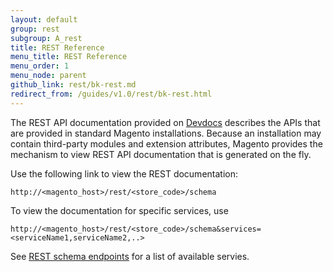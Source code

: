 ```yaml
---
layout: default
group: rest
subgroup: A_rest
title: REST Reference
menu_title: REST Reference
menu_order: 1
menu_node: parent
github_link: rest/bk-rest.md
redirect_from: /guides/v1.0/rest/bk-rest.html
---
```


The REST API documentation provided on [Devdocs](http://devdocs.magento.com) describes the APIs that are provided in standard Magento installations. Because an installation may contain third-party modules and extension attributes, Magento provides the mechanism to view REST API documentation that is generated on the fly.

Use the following link to view the REST documentation:

`http://<magento_host>/rest/<store_code>/schema`

To view the documentation for specific services, use

`http://<magento_host>/rest/<store_code>/schema&services=<serviceName1,serviceName2,..>`

See <a href="{{ site.gdeurl }}/rest/rest_endpoints.html">REST schema endpoints</a> for a list of available servies.
